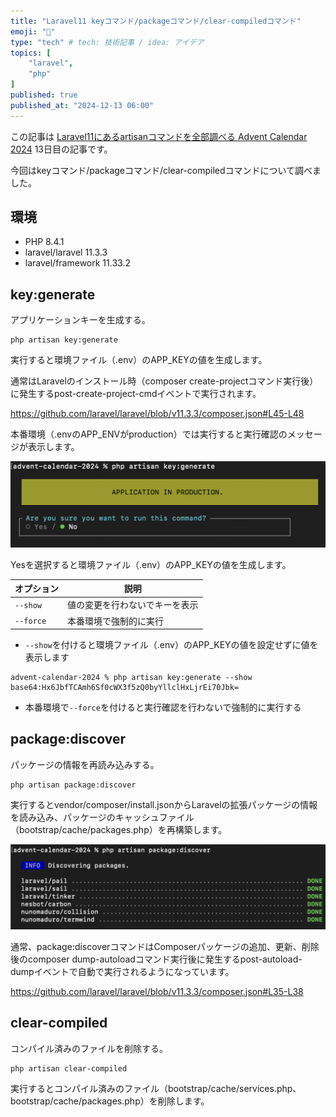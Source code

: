 ```yaml
---
title: "Laravel11 keyコマンド/packageコマンド/clear-compiledコマンド"
emoji: "🍑"
type: "tech" # tech: 技術記事 / idea: アイデア
topics: [
    "laravel",
    "php"
]
published: true
published_at: "2024-12-13 06:00"
---
```


この記事は [Laravel11にあるartisanコマンドを全部調べる Advent Calendar 2024](https://adventar.org/calendars/10674) 13日目の記事です。

今回はkeyコマンド/packageコマンド/clear-compiledコマンドについて調べました。

## 環境

- PHP 8.4.1
- laravel/laravel 11.3.3
- laravel/framework 11.33.2

## key:generate

アプリケーションキーを生成する。

```
php artisan key:generate
```

実行すると環境ファイル（.env）のAPP_KEYの値を生成します。

通常はLaravelのインストール時（composer create-projectコマンド実行後）に発生するpost-create-project-cmdイベントで実行されます。

https://github.com/laravel/laravel/blob/v11.3.3/composer.json#L45-L48

本番環境（.envのAPP_ENVがproduction）では実行すると実行確認のメッセージが表示します。

![](/images/aab0de9f5ed7c9/1.png)

Yesを選択すると環境ファイル（.env）のAPP_KEYの値を生成します。

| オプション | 説明 |
| --- | --- |
| `--show` | 値の変更を行わないでキーを表示 |
| `--force` | 本番環境で強制的に実行 |

- `--show`を付けると環境ファイル（.env）のAPP_KEYの値を設定せずに値を表示します

```
advent-calendar-2024 % php artisan key:generate --show 
base64:Hx6JbfTCAmh6Sf0cWX3f5zQ0byYllclHxLjrEi70Jbk=
```

- 本番環境で`--force`を付けると実行確認を行わないで強制的に実行する

## package:discover

パッケージの情報を再読み込みする。

```
php artisan package:discover
```

実行するとvendor/composer/install.jsonからLaravelの拡張パッケージの情報を読み込み、パッケージのキャッシュファイル（bootstrap/cache/packages.php）を再構築します。

![](/images/aab0de9f5ed7c9/2.png)

通常、package:discoverコマンドはComposerパッケージの追加、更新、削除後のcomposer dump-autoloadコマンド実行後に発生するpost-autoload-dumpイベントで自動で実行されるようになっています。

https://github.com/laravel/laravel/blob/v11.3.3/composer.json#L35-L38

## clear-compiled

コンパイル済みのファイルを削除する。

```
php artisan clear-compiled
```

実行するとコンパイル済みのファイル（bootstrap/cache/services.php、bootstrap/cache/packages.php）を削除します。
